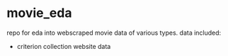 # movie_eda

repo for eda into webscraped movie data of various types. data included:
- criterion collection website data

